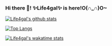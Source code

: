 ### Hi there 👋! ✨Life4gal✨ is here!O(∩_∩)O~

[![Life4gal's github stats](https://github-readme-stats.vercel.app/api?username=Life4gal&show_icons=true&theme=synthwave)](https://github.com/anuraghazra/github-readme-stats)

[![Top Langs](https://github-readme-stats.vercel.app/api/top-langs/?username=Life4gal&hide=html)](https://github.com/anuraghazra/github-readme-stats)

[![Life4gal's wakatime stats](https://github-readme-stats.vercel.app/api/wakatime?username=Life4gal)](https://github.com/anuraghazra/github-readme-stats)
